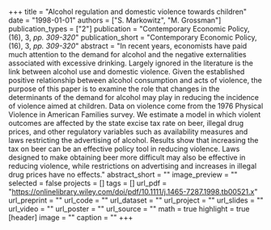 +++
title = "Alcohol regulation and domestic violence towards children"
date = "1998-01-01"
authors = ["S. Markowitz", "M. Grossman"]
publication_types = ["2"]
publication = "Contemporary Economic Policy, (16), 3, _pp. 309-320_"
publication_short = "Contemporary Economic Policy, (16), 3, _pp. 309-320_"
abstract = "In recent years, economists have paid much attention to the demand for alcohol and the negative externalities associated with excessive drinking.  Largely ignored in the literature is the link between alcohol use and domestic violence.  Given the established positive relationship between alcohol consumption and acts of violence, the purpose of this paper is to examine the role that changes in the determinants of the demand for alcohol may play in reducing the incidence of violence aimed at children.  Data on violence come from the 1976 Physical Violence in American Families survey.  We estimate a model in which violent outcomes are affected by the state excise tax rate on beer, illegal drug prices, and other regulatory variables such as availability measures and laws restricting the advertising of alcohol.  Results show that increasing the tax on beer can be an effective policy tool in reducing violence.  Laws designed to make obtaining beer more difficult may also be effective in reducing violence, while restrictions on advertising and increases in illegal drug prices have no effects."
abstract_short = ""
image_preview = ""
selected = false
projects = []
tags = []
url_pdf = "https://onlinelibrary.wiley.com/doi/pdf/10.1111/j.1465-7287.1998.tb00521.x"
url_preprint = ""
url_code = ""
url_dataset = ""
url_project = ""
url_slides = ""
url_video = ""
url_poster = ""
url_source = ""
math = true
highlight = true
[header]
image = ""
caption = ""
+++
